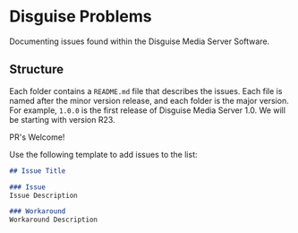 # Disguise Problems

Documenting issues found within the Disguise Media Server Software.

## Structure

Each folder contains a `README.md` file that describes the issues. Each file is named after the minor version release, and each folder is the major version. For example, `1.0.0` is the first release of Disguise Media Server 1.0. We will be starting with version R23.

PR's Welcome!

Use the following template to add issues to the list:

```markdown
## Issue Title

### Issue
Issue Description

### Workaround
Workaround Description


```